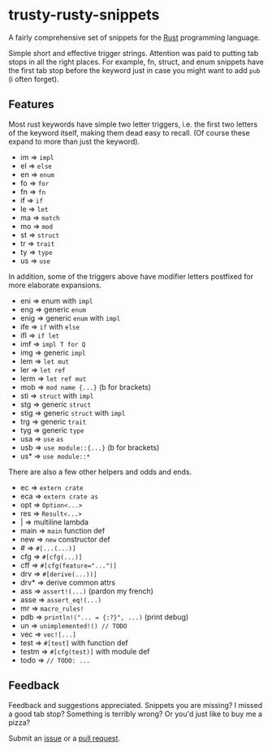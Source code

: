 # trusty-rusty-snippets

A fairly comprehensive set of snippets for the [Rust](https://www.rust-lang.org/) programming language.

Simple short and effective trigger strings. Attention was paid to putting tab stops in all the right places. For example, fn, struct, and enum snippets have the first tab stop before the keyword just in case you might want to add `pub` (i often forget).

## Features

Most rust keywords have simple two letter triggers, i.e. the first two letters of the keyword itself, making them dead easy to recall. (Of course these expand to more than just the keyword).

- im => `impl`
- el => `else`
- en => `enum`
- fo => `for`
- fn => `fn`
- if => `if`
- le => `let`
- ma => `match`
- mo => `mod`
- st => `struct`
- tr => `trait`
- ty => `type`
- us => `use`

In addition, some of the triggers above have modifier letters postfixed for more elaborate expansions.

- eni => enum with `impl`
- eng => generic `enum`
- enig => generic `enum` with `impl`
- ife => `if` with `else`
- ifl => `if let`
- imf => `impl T for Q`
- img => generic `impl`
- lem => `let mut`
- ler => `let ref`
- lerm => `let ref mut`
- mob => `mod name {...}` (b for brackets)
- sti => `struct` with `impl`
- stg => generic `struct`
- stig => generic `struct` with `impl`
- trg => generic `trait`
- tyg => generic `type`
- usa => `use` `as`
- usb => `use module::{...}` (b for brackets)
- us\* => `use module::*`

There are also a few other helpers and odds and ends.

- ec => `extern crate`
- eca => `extern crate as`
- opt => `Option<...>`
- res => `Result<...>`
- | => multiline lambda
- main => `main` function def
- new => `new` constructor def
- \# => `#[...(...)]`
- cfg => `#[cfg(...)]`
- cff => `#[cfg(feature="...")]`
- drv => `#[derive(...))]`
- drv\* => derive common attrs
- ass => `assert!(...)` (pardon my french)
- asse => `assert_eq!(...)`
- mr => `macro_rules!`
- pdb => `println!("... = {:?}", ...)` (print debug)
- un => `unimplemented!() // TODO`
- vec => `vec![...]`
- test => `#[test]` with function def
- testm => `#[cfg(test)]` with module def
- todo => `// TODO: ...`

## Feedback

Feedback and suggestions appreciated. Snippets you are missing? I missed a good tab stop? Something is terribly wrong? Or you'd just like to buy me a pizza?

Submit an [issue](https://github.com/polypus74/trusty_rusty_snippets/issues) or a [pull request](https://github.com/polypus74/trusty_rusty_snippets/pulls).
